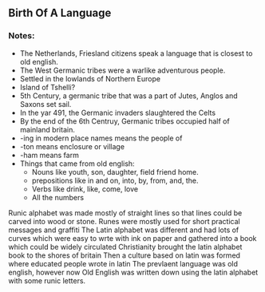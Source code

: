 ## Birth Of A Language
### Notes:
- The Netherlands, Friesland citizens speak a language that is closest to old english.
- The West Germanic tribes were a warlike adventurous people.
- Settled in the lowlands of Northern Europe
- Island of Tshelli?
- 5th Century, a germanic tribe that was a part of Jutes, Anglos and Saxons set sail.
- In the yar 491, the Germanic invaders slaughtered the Celts
- By the end of the 6th Centruy, Germanic tribes occupied half of mainland britain. 
- -ing in modern place names means the people of
- -ton means enclosure or village
- -ham means farm
- Things that came from old english:
	- Nouns like youth, son, daughter, field friend home. 
	- prepositions like in and on, into, by, from, and, the.
	- Verbs like drink, like, come, love
	- All the numbers

Runic alphabet was made mostly of straight lines so that lines could be carved into wood or stone.
Runes were mostly used for short practical messages and graffiti
The Latin alphabet was different and had lots of curves which were easy to wrte with ink on paper and gathered into a book which could be widely circulated
Christianity brought the latin alphabet book to the shores of britain
Then a culture based on latin was formed where educated people wrote in latin
The prevlaent language was old english, however now Old English was written down using the latin alphabet with some runic letters.